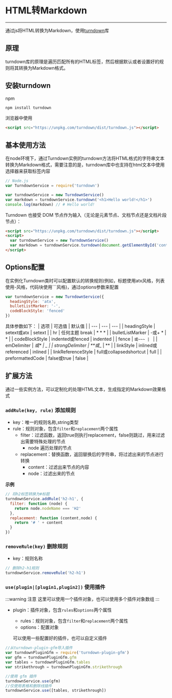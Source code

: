 # HTML转Markdown
---

通过js将HTML转换为Markdown，使用[turndown](https://github.com/mixmark-io/turndown)库

## 原理

turndown库的原理是遍历匹配所有的HTML标签，然后根据默认或者设置好的规则将其转换为Markdown格式。

## 安装turndown
npm
```bash
npm install turndown
```
浏览器中使用
```html
<script src="https://unpkg.com/turndown/dist/turndown.js"></script>
```

## 基本使用方法

在node环境下，通过Turndown实例的turndown方法将HTML格式的字符串文本转换为Markdown格式，需要注意的是，turndown库中也支持在html文本中使用选择器来获取标签内容
```js
// Node.js
var TurndownService = require('turndown')

var turndownService = new TurndownService()
var markdown = turndownService.turndown('<h1>Hello world!</h1>') 
console.log(markdown) // # Hello world! 
```
Turndown 也接受 DOM 节点作为输入（无论是元素节点、文档节点还是文档片段节点）：
```html
<script src="https://unpkg.com/turndown/dist/turndown.js"></script>
<script>
  var turndownService = new TurndownService()
  var markdown = turndownService.turndown(document.getElementById('content'))
</script>
```

## Options配置

在实例化Turndown类时可以配置默认的转换规则(例如，标题使用atx风格，列表使用-风格，代码块使用```风格)，通过options参数来配置
```js
var turndownService = new TurndownService({
  headingStyle: 'atx',
  bulletListMarker: '-',
  codeBlockStyle: 'fenced'
})
```

具体参数如下：
| 选项 | 可选值 | 默认值 |
| --- | --- | --- |
| headingStyle | setext或atx | setext |
| hr | 任何主题 break | * * * |
| bulletListMarker | -或+ * | * |
| codeBlockStyle | indented或fenced | indented |
| fence | ```或~~~ | ``` |
| emDelimiter | _或* | _ |
| strongDelimiter | **或__ | ** |
| linkStyle | inlined或referenced | inlined |
| linkReferenceStyle | full或collapsedshortcut | full |
| preformattedCode | false或true | false |

## 扩展方法

通过一些实例方法，可以定制化的处理HTML文本，生成指定的Markdown效果格式

### `addRule(key, rule)` 添加规则
- key：唯一的规则名称,string类型
- rule：规则对象，包含`filter`和`replacement`两个属性
  - filter：过滤函数，返回true则执行replacement，false则跳过，用来过滤出需要特殊处理的节点
    - node 遍历处理的节点
  - replacement：替换函数，返回替换后的字符串，将过滤出来的节点进行转换
    - content：过滤出来节点的内容
    - node：过滤出来的节点

**示例**
```js
// 将h2标签转换为#标题
turndownService.addRule('h2-h1', {
  filter: function (node) {
    return node.nodeName === 'H2'
  },
  replacement: function (content,node) {
    return '# ' + content
  }
})
```

### `removeRule(key)` 删除规则

- key：规则名称
```js
// 删除h2-h1规则
turndownService.removeRule('h2-h1')
```

### `use(plugin|[plugin1,plugin2])` 使用插件

:::warning 注意
这里可以使用一个插件对象，也可以使用多个插件对象数组
:::

- plugin：插件对象，包含`rules`和`options`两个属性
  - rules：规则对象，包含`filter`和`replacement`两个属性
  - options：配置对象

  可以使用一些配置好的插件，也可以自定义插件
```js
//从turndown-plugin-gfm导入插件
var turndownPluginGfm = require('turndown-plugin-gfm')
var gfm = turndownPluginGfm.gfm
var tables = turndownPluginGfm.tables
var strikethrough = turndownPluginGfm.strikethrough

//使用 gfm 插件
turndownService.use(gfm)
//仅使用表格和删除线插件
turndownService.use([tables, strikethrough])
```

